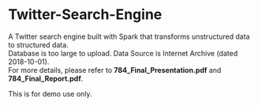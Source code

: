 # Twitter-Search-Engine  
A Twitter search engine built with Spark that transforms unstructured data to structured data.  
Database is too large to upload. Data Source is Internet Archive (dated 2018-10-01).  
For more details, please refer to **784_Final_Presentation.pdf** and **784_Final_Report.pdf**.  

This is for demo use only.
